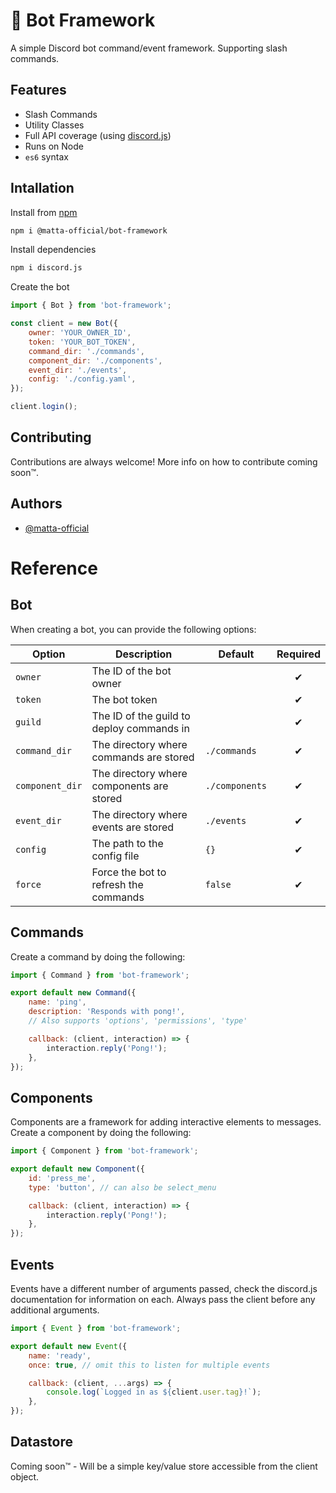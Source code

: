 # 🔩 Bot Framework

A simple Discord bot command/event framework. Supporting slash commands.

## Features

- Slash Commands
- Utility Classes
- Full API coverage (using [discord.js](https://discord.js.org))
- Runs on Node
- `es6` syntax

## Intallation

Install from [npm](https://www.npmjs.com/package/@matta-official/bot-framework)

```bash
npm i @matta-official/bot-framework
```

Install dependencies

```bash
npm i discord.js
```

Create the bot

```js
import { Bot } from 'bot-framework';

const client = new Bot({
	owner: 'YOUR_OWNER_ID',
	token: 'YOUR_BOT_TOKEN',
	command_dir: './commands',
	component_dir: './components',
	event_dir: './events',
	config: './config.yaml',
});

client.login();
```

## Contributing

Contributions are always welcome! More info on how to contribute coming soon™.

## Authors

- [@matta-official](https://www.github.com/matta-official)

# Reference

## Bot

When creating a bot, you can provide the following options:

| Option          | Description                               | Default        | Required |
| --------------- | ----------------------------------------- | -------------- | :------: |
| `owner`         | The ID of the bot owner                   |                | ✔  |
| `token`         | The bot token                             |                | ✔  |
| `guild`         | The ID of the guild to deploy commands in |                | ✔  |
| `command_dir`   | The directory where commands are stored   | `./commands`   | ✔  |
| `component_dir` | The directory where components are stored | `./components` | ✔  |
| `event_dir`     | The directory where events are stored     | `./events`     | ✔  |
| `config`        | The path to the config file               | `{}`           | ✔  |
| `force`         | Force the bot to refresh the commands     | `false`        | ✔  |

## Commands

Create a command by doing the following:

```js
import { Command } from 'bot-framework';

export default new Command({
	name: 'ping',
	description: 'Responds with pong!',
	// Also supports 'options', 'permissions', 'type'

	callback: (client, interaction) => {
		interaction.reply('Pong!');
	},
});
```

## Components

Components are a framework for adding interactive elements to messages. Create a component by doing the following:

```js
import { Component } from 'bot-framework';

export default new Component({
	id: 'press_me',
	type: 'button', // can also be select_menu

	callback: (client, interaction) => {
		interaction.reply('Pong!');
	},
});
```

## Events

Events have a different number of arguments passed, check the discord.js documentation for information on each. Always pass the client before any additional arguments.

```js
import { Event } from 'bot-framework';

export default new Event({
	name: 'ready',
	once: true, // omit this to listen for multiple events

	callback: (client, ...args) => {
		console.log(`Logged in as ${client.user.tag}!`);
	},
});
```

## Datastore

Coming soon™ - Will be a simple key/value store accessible from the client object.
